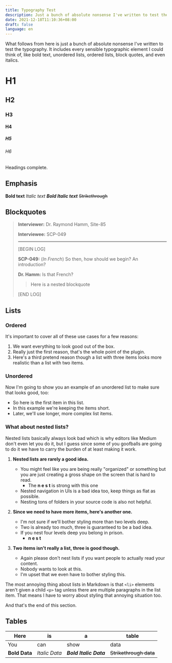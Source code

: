 ```yaml
---
title: Typography Test
description: Just a bunch of absolute nonsense I've written to test the typography.
date: 2021-12-18T11:10:36+08:00
draft: false
language: en
---
```


What follows from here is just a bunch of absolute nonsense I've written to
test the typography. It includes every sensible typographic element I could
think of, like bold text, unordered lists, ordered lists, block quotes, and
even italics.

# H1

## H2

### H3

#### H4

##### H5

###### H6

Headings complete.

## Emphasis

**Bold text** _Italic text_ **_Bold Italic text_** ~~Strikethrough~~

## Blockquotes

> **Interviewer:** Dr. Raymond Hamm, Site-85
>
> **Interviewee:** SCP-049
>
> ---
>
> [BEGIN LOG]
>
> **SCP-049:** (_In French_) So then, how should we begin? An introduction?
>
> **Dr. Hamm:** Is that French?
>
> > Here is a nested blockquote
>
> [END LOG]

## Lists

### Ordered

It's important to cover all of these use cases for a few reasons:

1. We want everything to look good out of the box.
2. Really just the first reason, that's the whole point of the plugin.
3. Here's a third pretend reason though a list with three items looks more
   realistic than a list with two items.

### Unordered

Now I'm going to show you an example of an unordered list to make sure that
looks good, too:

- So here is the first item in this list.
- In this example we're keeping the items short.
- Later, we'll use longer, more complex list items.

### What about nested lists?

Nested lists basically always look bad which is why editors like Medium don't
even let you do it, but I guess since some of you goofballs are going to do it
we have to carry the burden of at least making it work.

1. **Nested lists are rarely a good idea.**
   - You might feel like you are being really "organized" or something but you
     are just creating a gross shape on the screen that is hard to read.
     - The **n e s t** is strong with this one
   - Nested navigation in UIs is a bad idea too, keep things as flat as
     possible.
   - Nesting tons of folders in your source code is also not helpful.
2. **Since we need to have more items, here's another one.**

   - I'm not sure if we'll bother styling more than two levels deep.
   - Two is already too much, three is guaranteed to be a bad idea.
   - If you nest four levels deep you belong in prison.
     - **n e s t**

3. **Two items isn't really a list, three is good though.**
   - Again please don't nest lists if you want people to actually read your
     content.
   - Nobody wants to look at this.
   - I'm upset that we even have to bother styling this.

The most annoying thing about lists in Markdown is that `<li>` elements aren't
given a child `<p>` tag unless there are multiple paragraphs in the list item.
That means I have to worry about styling that annoying situation too.

And that's the end of this section.

## Tables

| Here          | is            | a                      | table                  |
| ------------- | ------------- | ---------------------- | ---------------------- |
| You           | can           | show                   | data                   |
| **Bold Data** | _Italic Data_ | **_Bold Italic Data_** | ~~Strikethrough data~~ |
